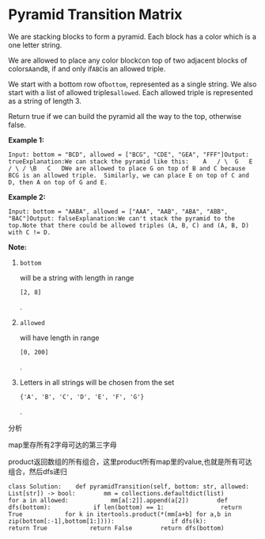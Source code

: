 # Pyramid Transition Matrix

We are stacking blocks to form a pyramid. Each block has a color which is a one letter string.

We are allowed to place any color block`C`on top of two adjacent blocks of colors`A`and`B`, if and only if`ABC`is an allowed triple.

We start with a bottom row of`bottom`, represented as a single string. We also start with a list of allowed triples`allowed`. Each allowed triple is represented as a string of length 3.

Return true if we can build the pyramid all the way to the top, otherwise false.

**Example 1:**

```text
Input: bottom = "BCD", allowed = ["BCG", "CDE", "GEA", "FFF"]Output: trueExplanation:We can stack the pyramid like this:    A   / \  G   E / \ / \B   C   DWe are allowed to place G on top of B and C because BCG is an allowed triple.  Similarly, we can place E on top of C and D, then A on top of G and E.
```

**Example 2:**

```text
Input: bottom = "AABA", allowed = ["AAA", "AAB", "ABA", "ABB", "BAC"]Output: falseExplanation:We can't stack the pyramid to the top.Note that there could be allowed triples (A, B, C) and (A, B, D) with C != D.
```

**Note:**

1. `bottom`

   will be a string with length in range

   `[2, 8]`

   .

2. `allowed`

   will have length in range

   `[0, 200]`

   .

3. Letters in all strings will be chosen from the set

   `{'A', 'B', 'C', 'D', 'E', 'F', 'G'}`

   .

分析

map里存所有2字母可达的第三字母

product返回数组的所有组合，这里product所有map里的value,也就是所有可达组合，然后dfs递归

```text
class Solution:    def pyramidTransition(self, bottom: str, allowed: List[str]) -> bool:        mm = collections.defaultdict(list)        for a in allowed:            mm[a[:2]].append(a[2])        def dfs(bottom):            if len(bottom) == 1:                return True            for k in itertools.product(*(mm[a+b] for a,b in zip(bottom[:-1],bottom[1:]))):                if dfs(k):                    return True            return False        return dfs(bottom)
```

